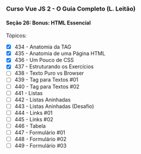 ### Curso Vue JS 2 - O Guia Completo (L. Leitão)

#### Seção 26: Bonus: HTML Essencial

Tópicos:

 - [x] 434 - Anatomia da TAG
 - [x] 435 - Anatomia de uma Página HTML
 - [x] 436 - Um Pouco de CSS
 - [x] 437 - Estruturando os Exercícios
 - [ ] 438 - Texto Puro vs Browser
 - [ ] 439 - Tag para Textos #01
 - [ ] 440 - Tag para Textos #02
 - [ ] 441 - Listas
 - [ ] 442 - Listas Aninhadas
 - [ ] 443 - Listas Aninhadas (Desafio)
 - [ ] 444 - Links #01
 - [ ] 445 - Links #02
 - [ ] 446 - Tabela
 - [ ] 447 - Formulário #01
 - [ ] 448 - Formulário #02
 - [ ] 449 - Formulário #03